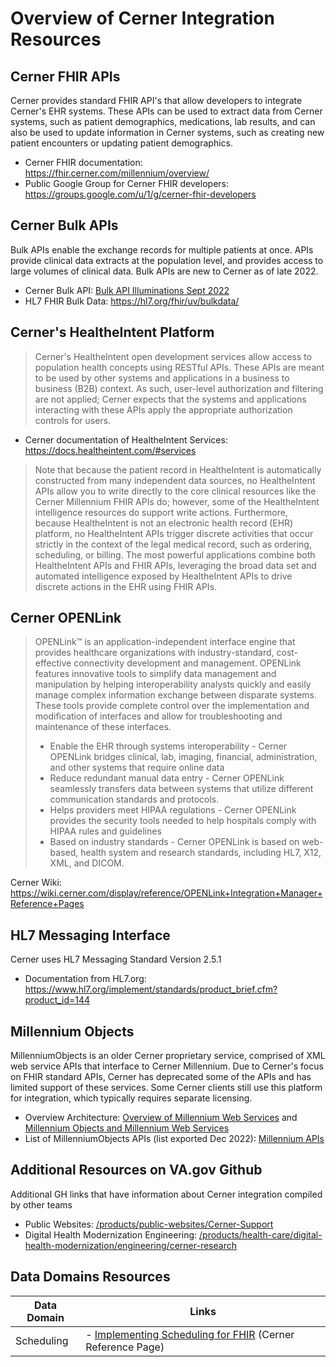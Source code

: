 # Overview of Cerner Integration Resources

## Cerner FHIR APIs
Cerner provides standard FHIR API's that allow developers to integrate Cerner's EHR systems. These APIs can be used to extract data from Cerner systems, such as patient demographics, medications, lab results, and can also be used to update information in Cerner systems, such as creating new patient encounters or updating patient demographics.

- Cerner FHIR documentation: https://fhir.cerner.com/millennium/overview/
- Public Google Group for Cerner FHIR developers: https://groups.google.com/u/1/g/cerner-fhir-developers

## Cerner Bulk APIs
Bulk APIs enable the exchange records for multiple patients at once. APIs provide clinical data extracts at the population level, and provides access to large volumes of clinical data. Bulk APIs are new to Cerner as of late 2022.

- Cerner Bulk API: [Bulk API Illuminations Sept 2022](https://dvagov.sharepoint.com/:b:/r/sites/CDSProgramTeam/Shared%20Documents/General/Resources/Cerner%20Integration/Bulk%20API%20Illumination_Sept%202022.pdf?csf=1&web=1&e=3kZxln)
- HL7 FHIR Bulk Data: https://hl7.org/fhir/uv/bulkdata/

## Cerner's HealtheIntent Platform
>Cerner's HealtheIntent open development services allow access to population health concepts using RESTful APIs. These APIs are meant to be used by other systems and applications in a business to business (B2B) context. As such, user-level authorization and filtering are not applied; Cerner expects that the systems and applications interacting with these APIs apply the appropriate authorization controls for users.

- Cerner documentation of HealtheIntent Services: https://docs.healtheintent.com/#services
>Note that because the patient record in HealtheIntent is automatically constructed from many independent data sources, no HealtheIntent APIs allow you to write directly to the core clinical resources like the Cerner Millennium FHIR APIs do; however, some of the HealtheIntent intelligence resources do support write actions. Furthermore, because HealtheIntent is not an electronic health record (EHR) platform, no HealtheIntent APIs trigger discrete activities that occur strictly in the context of the legal medical record, such as ordering, scheduling, or billing. The most powerful applications combine both HealtheIntent APIs and FHIR APIs, leveraging the broad data set and automated intelligence exposed by HealtheIntent APIs to drive discrete actions in the EHR using FHIR APIs.

## Cerner OPENLink
>OPENLink™ is an application-independent interface engine that provides healthcare organizations with industry-standard, cost-effective connectivity development and management. OPENLink features innovative tools to simplify data management and manipulation by helping interoperability analysts quickly and easily manage complex information exchange between disparate systems. These tools provide complete control over the implementation and modification of interfaces and allow for troubleshooting and maintenance of these interfaces. 
> - Enable the EHR through systems interoperability - Cerner OPENLink bridges clinical, lab, imaging, financial, administration, and other systems that require online data
> - Reduce redundant manual data entry - Cerner OPENLink seamlessly transfers data between systems that utilize different communication standards and protocols.
> - Helps providers meet HIPAA regulations - Cerner OPENLink provides the security tools needed to help hospitals comply with HIPAA rules and guidelines
> - Based on industry standards - Cerner OPENLink is based on web-based, health system and research standards, including HL7, X12, XML, and DICOM.

Cerner Wiki: https://wiki.cerner.com/display/reference/OPENLink+Integration+Manager+Reference+Pages

## HL7 Messaging Interface
Cerner uses HL7 Messaging Standard Version 2.5.1 
- Documentation from HL7.org: https://www.hl7.org/implement/standards/product_brief.cfm?product_id=144

## Millennium Objects
MillenniumObjects is an older Cerner proprietary service, comprised of XML web service APIs that interface to Cerner Millennium. Due to Cerner's focus on FHIR standard APIs, Cerner has deprecated some of the APIs and has limited support of these services. Some Cerner clients still use this platform for integration, which typically requires separate licensing. 

- Overview Architecture: [Overview of Millennium Web Services](https://dvagov.sharepoint.com/:b:/r/sites/CDSProgramTeam/Shared%20Documents/General/Resources/Cerner%20Integration/Overview%20of%20Millennium%20Web%20Services.pdf?csf=1&web=1&e=V2qKYT) and [Millennium Objects and Millennium Web Services](https://dvagov.sharepoint.com/:b:/r/sites/CDSProgramTeam/Shared%20Documents/General/Resources/Cerner%20Integration/Millennium%20Objects%20and%20Millennium%20Web%20Services%20-%20uCern.pdf?csf=1&web=1&e=hPIjru)
- List of MillenniumObjects APIs (list exported Dec 2022): [Millennium APIs](https://dvagov.sharepoint.com/:b:/r/sites/CDSProgramTeam/Shared%20Documents/General/Resources/Cerner%20Integration/MillenniumObjects%20APIs.pdf?csf=1&web=1&e=ZaomgQ)


## Additional Resources on VA.gov Github 
Additional GH links that have information about Cerner integration compiled by other teams

- Public Websites: [/products/public-websites/Cerner-Support](https://github.com/department-of-veterans-affairs/va.gov-team/tree/master/products/public-websites/Cerner-Support)
- Digital Health Modernization Engineering: [/products/health-care/digital-health-modernization/engineering/cerner-research](https://github.com/department-of-veterans-affairs/va.gov-team/tree/master/products/health-care/digital-health-modernization/engineering/cerner-research)

## Data Domains Resources

|Data Domain|Links|
|---|---|
|Scheduling| - [Implementing Scheduling for FHIR](https://dvagov.sharepoint.com/:b:/r/sites/CDSProgramTeam/Shared%20Documents/General/Resources/Cerner%20Integration/Implement%20Scheduling%20for%20FHIR-v114-20221208_100235.pdf?csf=1&web=1&e=InVlzJ) (Cerner Reference Page) |
